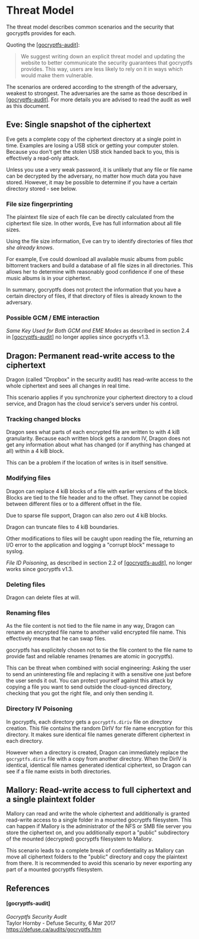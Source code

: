 Threat Model
============

The threat model describes common scenarios and
the security that gocryptfs provides for each.

Quoting the [[gocryptfs-audit]](#gocryptfs-audit):

> We suggest writing down an explicit threat model
> and updating the website to better communicate the
> security guarantees that gocryptfs provides. This way,
> users are less likely to rely on it in ways which
> would make them vulnerable.

The scenarios are ordered according to the strength
of the adversary, weakest to strongest. The adversaries
are the same as those described in
[[gocryptfs-audit]](#gocryptfs-audit). For more details
you are advised to read the audit as well as this
document.

Eve: Single snapshot of the ciphertext
--------------------------------------

Eve gets a complete copy of the ciphertext directory
at a single point in time. Examples are losing a USB stick or
getting your computer stolen. Because you don't get the
stolen USB stick handed back to you, this is effectively
a read-only attack.

Unless you use a very weak password, it is unlikely that any
file or file name can be decrypted by the adversary, no matter
how much data you have stored. However, it may be possible to
determine if you have a certain directory stored - see below.

### File size fingerprinting

The plaintext file size of each file can be directly
calculated from the ciphertext file size. In other words,
Eve has full information about all file sizes.

Using the file size information, Eve can try to
identify directories of files *that she already knows*.

For example, Eve could download all available
music albums from public bittorrent trackers and build a
database of all file sizes in all directories. This
allows her to determine with reasonably good confidence
if one of these music albums is in your ciphertext.

In summary, gocryptfs does not protect the information
that you have a certain directory of files, if that directory
of files is already known to the adversary.

### Possible GCM / EME interaction

*Same Key Used for Both GCM and EME Modes* as described in
section 2.4 in [[gocryptfs-audit]](#gocryptfs-audit) no
longer applies since gocryptfs v1.3.

Dragon: Permanent read-write access to the ciphertext
-----------------------------------------------------

Dragon (called "Dropbox" in the security audit)
has read-write access to the whole ciphertext
and sees all changes in real time.

This scenario applies if you synchronize your ciphertext directory
to a cloud service, and Dragon has the cloud service's
servers under his control.

### Tracking changed blocks

Dragon sees what parts of each encrypted file are written
to with 4 kiB granularity. Because each written block gets
a random IV, Dragon does not get any information
about what has changed (or if anything has changed at all)
within a 4 kiB block.

This can be a problem if the location of writes is in itself
sensitive.

### Modifying files

Dragon can replace 4 kiB blocks of a file with earlier
versions of the block. Blocks are tied to the file header and
to the offset. They cannot be copied between different files
or to a different offset in the file.

Due to sparse file support, Dragon can also zero out 4 kiB blocks.

Dragon can truncate files to 4 kiB boundaries.

Other modifications to files will be caught upon reading the
file, returning an I/O error to the application and logging
a "corrupt block" message to syslog.

*File ID Poisoning*, as described in section 2.2 of
[[gocryptfs-audit]](#gocryptfs-audit), no longer works since
gocryptfs v1.3.

### Deleting files

Dragon can delete files at will.

### Renaming files

As the file content is not tied to the file name in any way,
Dragon can rename an encrypted file name to another valid
encrypted file name. This effectively means that he can swap files.

gocryptfs has explicitely chosen not to tie the file content to
the file name to provide fast and reliable renames (renames are 
atomic in gocryptfs).

This can be threat when combined with social engineering:
Asking the user to send an uninteresting file and replacing it
with a sensitive one just before the user sends it out. You
can protect yourself against this attack by copying a file
you want to send outside the cloud-synced directory, checking
that you got the right file, and only then sending it.

### Directory IV Poisoning

In gocryptfs, each directory gets a `gocryptfs.diriv`
file on directory creation. This file contains the random DirIV
for file name encryption for this directory. It makes sure
identical file names generate different ciphertext in each
directory.

However when a directory is created, Dragon can immediately
replace the `gocryptfs.diriv` file with a copy from another
directory. When the DirIV is identical, identical file names
generated identical ciphertext, so Dragon can see if a file
name exists in both directories.

Mallory: Read-write access to full ciphertext and a single plaintext folder
---------------------------------------------------------------------------

Mallory can read and write the whole ciphertext and additionally is
granted read-write access to a single folder in a mounted gocryptfs
filesystem. This can happen if Mallory is the administrator of the
NFS or SMB file server you store the ciphertext on, and you additionally
export a "public" subdirectory of the mounted (decrypted) gocryptfs filesystem
to Mallory.

This scenario leads to a complete break of confidentiality as Mallory
can move all ciphertext folders to the "public" directory and copy the
plaintext from there. It is recommended to avoid this scenario by never
exporting any part of a mounted gocryptfs filesystem.

References
---------------

#### [gocryptfs-audit]
*Gocryptfs Security Audit*<br>
Taylor Hornby - Defuse Security, 6 Mar 2017<br>
<https://defuse.ca/audits/gocryptfs.htm>
